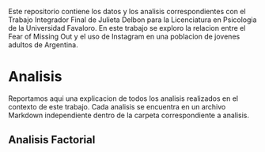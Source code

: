 Este repositorio contiene los datos y los analisis correspondientes con el Trabajo Integrador Final de Julieta Delbon para la Licenciatura en Psicologia de la Universidad Favaloro. En este trabajo se exploro la relacion entre el Fear of Missing Out y el uso de Instagram en una poblacion de jovenes adultos de Argentina.

# Analisis

Reportamos aqui una explicacion de todos los analisis realizados en el contexto de este trabajo. Cada analisis se encuentra en un archivo Markdown independiente dentro de la carpeta correspondiente a analisis.

## Analisis Factorial

